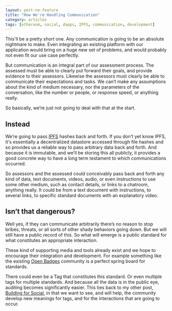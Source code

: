 ```yaml
---
layout: post-no-feature
title: "How We're Handling Communication"
category: articles
tags: [ethereum, social, dapps, IPFS, communication, development]
---
```

This'll be a pretty short one. Any communication is going to be an absolute nightmare to make. Even integrating an existing platform with our application would bring on a huge new set of problems, and would probably not even fit our use case perfectly.

But communication is an integral part of our assessment process. The assessed must be able to clearly put forward their goals, and provide evidence to their assessors. Likewise the assessors must clearly be able to communicate their expectations and tasks. We can’t make any assumptions about the kind of medium necessary, nor the parameters of the conversation, like the number or people, or response speed, or anything really.

So basically, we’re just not going to deal with that at the start.


Instead
------------------------
We’re going to pass [IPFS](https://ipfs.io/) hashes back and forth. If you don’t yet know IPFS, it's essentially a decentralized datastore accessed through file hashes and so provides us a reliable way to pass arbitrary data back and forth. And because it is immutable, and we’ll be storing this all publicly, it provides a good concrete way to have a long term testament to which communications occurred.

So assessors and the assessed could conceivably pass back and forth any kind of data, text documents, videos, audio, or even instructions to use some other medium, such as contact details, or links to a chatroom, anything really. It could be from a  text document with instructions, to several links, to specific standard documents with an explanatory video.

Isn’t that dangerous?
------------------------------
Well yes, if they can communicate arbitrarily there’s no reason to stop bribes, threats, or all sorts of other shady behaviors going down. But we will still have a public record of this. So what will emerge is a public standard for what constitutes an appropriate interaction.

These kind of supporting media and tools already exist and we hope to encourage their integration and development. For example something like the existing [Open Badges](http://openbadges.org/) community is a perfect spring board for standards.

There could even be a Tag that constitutes this standard. Or even multiple tags for multiple standards. And because all the data is in the public eye, auditing becomes significantly easier. This ties back to my other post, [Building for Social](http://otlw.co/articles/building-for-social), in that we want to see, and will help, the community develop new meanings for tags, and for the interactions that are going to occur.
